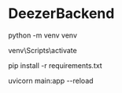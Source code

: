 # DeezerBackend

python -m venv venv

venv\Scripts\activate

pip install -r requirements.txt

uvicorn main:app --reload
